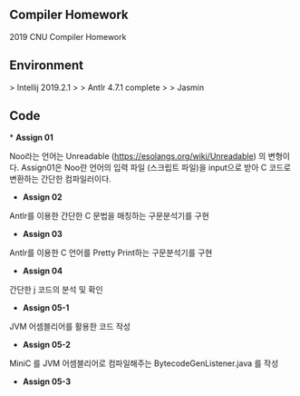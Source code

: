 ## Compiler Homework

2019 CNU Compiler Homework

<h2>Environment</h2>  
> Intellij 2019.2.1
>
> Antlr 4.7.1 complete
>
> Jasmin


<h2>Code</h2>  
* <b> Assign 01</b>  

Noo라는 언어는 Unreadable (https://esolangs.org/wiki/Unreadable) 의 변형이다.
Assign01은 Noo란 언어의 입력 파일 (스크립트 파일)을 input으로 받아 C 코드로 변환하는 간단한 컴파일러이다.

* <b> Assign 02</b>  

Antlr를 이용한 간단한 C 문법을 매칭하는 구문분석기를 구현

* <b> Assign 03</b>  

Antlr를 이용한 C 언어를 Pretty Print하는 구문분석기를 구현

* <b> Assign 04</b>  

간단한 j 코드의 분석 및 확인

* <b> Assign 05-1</b>  

JVM 어셈블리어를 활용한 코드 작성

* <b> Assign 05-2</b>  

MiniC 를 JVM 어셈블리어로 컴파일해주는 BytecodeGenListener.java 를 작성

* <b> Assign 05-3</b>  

